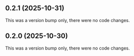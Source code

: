 ## 0.2.1 (2025-10-31)

This was a version bump only, there were no code changes.

## 0.2.0 (2025-10-30)

This was a version bump only, there were no code changes.